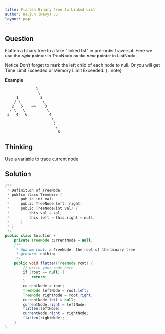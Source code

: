 ```yaml
---
title: Flatten Binary Tree to Linked List
author: Haijun (Navy) Su
layout: page
---
```

## Question
Flatten a binary tree to a fake "linked list" in pre-order traversal.
Here we use the *right* pointer in TreeNode as the *next* pointer in ListNode.

<i class="fa fa-info-circle" aria-hidden="true"></i> Notice
Don't forget to mark the left child of each node to null. Or you will get Time Limit Exceeded or Memory Limit Exceeded.
{: .note}

**Example**
~~~
              1
               \
     1          2
    / \          \
   2   5    =>    3
  / \   \          \
 3   4   6          4
                     \
                      5
                       \
                        6
~~~

## Thinking
Use a variable to trace current node

## Solution
~~~ java
/**
 * Definition of TreeNode:
 * public class TreeNode {
 *     public int val;
 *     public TreeNode left, right;
 *     public TreeNode(int val) {
 *         this.val = val;
 *         this.left = this.right = null;
 *     }
 * }
 */
public class Solution {
    private TreeNode currentNode = null;
    /**
     * @param root: a TreeNode, the root of the binary tree
     * @return: nothing
     */
    public void flatten(TreeNode root) {
        // write your code here
        if (root == null) {
            return;
        }
        currentNode = root;
        TreeNode leftNode = root.left;
        TreeNode rightNode = root.right;
        currentNode.left = null;
        currentNode.right = leftNode;
        flatten(leftNode);
        currentNode.right = rightNode;
        flatten(rightNode);
    }
}
~~~

